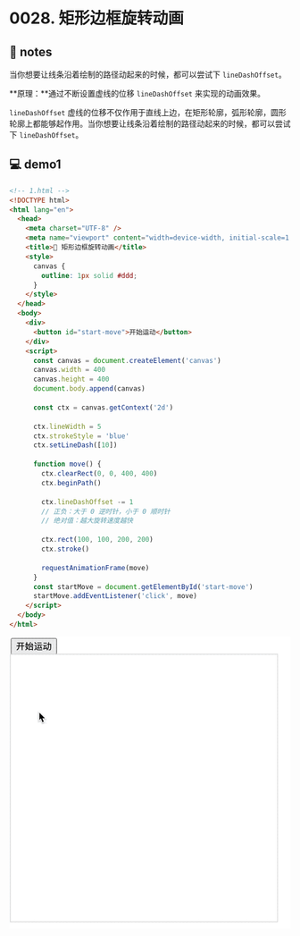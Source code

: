 # 0028. 矩形边框旋转动画

## 📒 notes

当你想要让线条沿着绘制的路径动起来的时候，都可以尝试下 `lineDashOffset`。

**原理：**通过不断设置虚线的位移 `lineDashOffset` 来实现的动画效果。

`lineDashOffset` 虚线的位移不仅作用于直线上边，在矩形轮廓，弧形轮廓，圆形轮廓上都能够起作用。当你想要让线条沿着绘制的路径动起来的时候，都可以尝试下 `lineDashOffset`。

## 💻 demo1

```html
<!-- 1.html -->
<!DOCTYPE html>
<html lang="en">
  <head>
    <meta charset="UTF-8" />
    <meta name="viewport" content="width=device-width, initial-scale=1.0" />
    <title>📝 矩形边框旋转动画</title>
    <style>
      canvas {
        outline: 1px solid #ddd;
      }
    </style>
  </head>
  <body>
    <div>
      <button id="start-move">开始运动</button>
    </div>
    <script>
      const canvas = document.createElement('canvas')
      canvas.width = 400
      canvas.height = 400
      document.body.append(canvas)

      const ctx = canvas.getContext('2d')

      ctx.lineWidth = 5
      ctx.strokeStyle = 'blue'
      ctx.setLineDash([10])

      function move() {
        ctx.clearRect(0, 0, 400, 400)
        ctx.beginPath()

        ctx.lineDashOffset -= 1
        // 正负：大于 0 逆时针，小于 0 顺时针
        // 绝对值：越大旋转速度越快

        ctx.rect(100, 100, 200, 200)
        ctx.stroke()

        requestAnimationFrame(move)
      }
      const startMove = document.getElementById('start-move')
      startMove.addEventListener('click', move)
    </script>
  </body>
</html>
```

![](md-imgs/矩形边框旋转动画.gif)